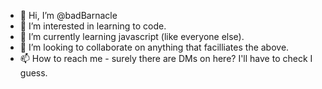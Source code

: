 - 👋 Hi, I’m @badBarnacle
- 👀 I’m interested in learning to code.
- 🌱 I’m currently learning javascript (like everyone else).
- 💞️ I’m looking to collaborate on anything that facilliates the above.
- 📫 How to reach me - surely there are DMs on here? I'll have to check I guess.

<!---
badBarnacle/badBarnacle is a ✨ special ✨ repository because its `README.md` (this file) appears on your GitHub profile.
You can click the Preview link to take a look at your changes.
--->
